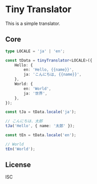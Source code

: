 # Tiny Translator

This is a simple translator.

## Core

```typescript
type LOCALE = 'ja' | 'en';

const tData = tinyTranslator<LOCALE>({
    Hello: {
        en: 'Hello, {{name}}',
        ja: 'こんにちは, {{name}}',
    },
    World: {
        en: 'World',
        ja: '世界',
    },
});

const tJa = tData.locale('ja');

// こんにちは、太郎
tJa('Hello', { name: '太郎' });

const tEn = tData.locale('en');

// World
tEn('World');
```

## License

ISC